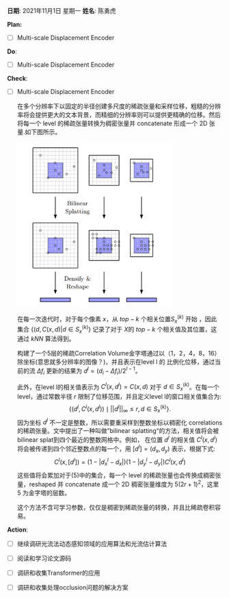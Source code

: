 **日期**: 2021年11月1日 星期一      **姓名**: 陈勇虎 

**Plan:**

- [ ] Multi-scale Displacement Encoder

**Do**:

- [ ] Multi-scale Displacement Encoder

**Check**:

- [ ] Multi-scale Displacement Encoder

  在多个分辨率下以固定的半径创建多尺度的稀疏张量和采样位移，粗糙的分辨率将会提供更大的文本背景，而精细的分辨率则可以提供更精确的位移。然后将每一个 level 的稀疏张量转换为稠密张量并 concatenate 形成一个 2D 张量.如下图所示。
  
  <img src="./images/SCV5.png" style="zoom:60%;" />
  
  在每一次迭代时，对于每个像素 $x$，从 $top-k$ 个相关位置$S_x^{(k)}$ 开始 ，因此集合 $\{(d,C(
  x,d)|d\in S_x^{(k)}\}$ 记录了对于 $X$的 $top - k$ 个相关值及其位置，这通过 $kNN$ 算法得到。
  
  构建了一个5层的稀疏Correlation Volume金字塔通过以（1，2，4，8，16）除坐标(意思就多分辨率的图像？)，并且表示在level l 的 比例化位移，通过当前的流 $\Delta f_i$ 更新的结果为 $d^l=(d_i-\Delta f_i)/2^{l-1}$。
  
  此外，在level l的相关值表示为 $C^{l}(x,d^l)=C(x,d)$ 对于 $d\in S_x^{(k)}$。在每一个level，通过常数半径 $r$ 限制了位移范围，并且定义level l的窗口相关值集合为:
  $$
  \{(d^l,C^l(x,d^l)) \mid ||d^l||_{\infty} \leq r, d\in S_x^{(k)}\}.
  $$
  因为坐标 $d^l$ 不一定是整数，所以需要重采样到整数坐标以稠密化 correlations的稀疏张量。文中提出了一种叫做”bilinear splatting“的方法，相关值将会被 bilinear splat到四个最近的整数网格中。例如， 在位置 $d^l$ 的相关值 $C^l(x,d^l)$将会被传递到四个邻近整数点的每一个，用 $[d^l]=(d_x,d_y)$ 表示，根据下式:
  $$
  C^l(x,[d^l])=(1-|d_x^l-d_x|)(1-|d_y^l-d_y|)C^l(x,d^l)
  $$
  这些值将会累加对于(5)中的集合，每一个 level 的稀疏张量也会传换成稠密张量，reshaped 并 concatenate 成一个 2D 稠密张量维度为 $5(2r + 1)^2$，这里 5 为金字塔的层数。 
  
  这个方法不含可学习参数，仅仅是稠密到稀疏张量的转换，并且比稀疏卷积容易。


**Action**:

- [ ] 继续调研光流法动态感知领域的应用算法和光流估计算法
- [ ] 阅读和学习论文源码
- [ ] 调研和收集Transformer的应用
- [ ] 调研和收集处理occlusion问题的解决方案

